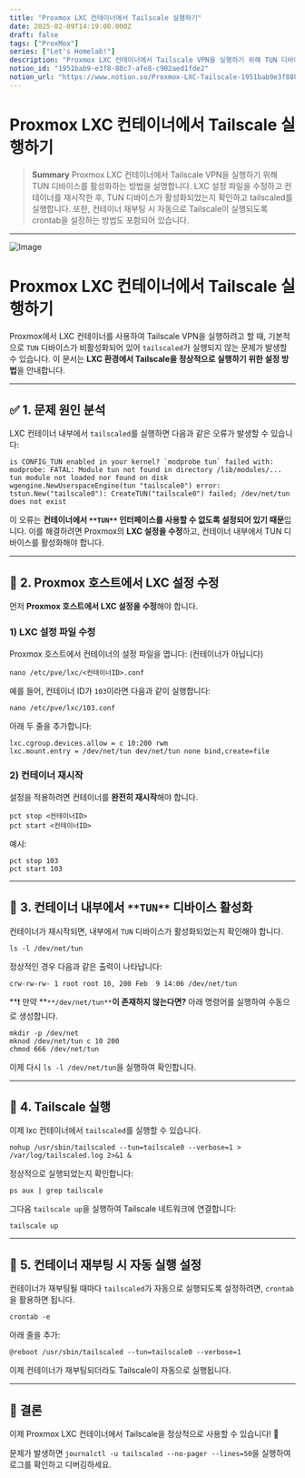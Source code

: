 ```yaml
---
title: "Proxmox LXC 컨테이너에서 Tailscale 실행하기"
date: 2025-02-09T14:19:00.000Z
draft: false
tags: ["ProxMox"]
series: ["Let's Homelab!"]
description: "Proxmox LXC 컨테이너에서 Tailscale VPN을 실행하기 위해 TUN 디바이스를 활성화하는 방법을 설명합니다. LXC 설정 파일을 수정하고 컨테이너를 재시작한 후, TUN 디바이스가 활성화되었는지 확인하고 tailscaled를 실행합니다. 또한, 컨테이너 재부팅 시 자동으로 Tailscale이 실행되도록 crontab을 설정하는 방법도 포함되어 있습니다."
notion_id: "1951bab9-e3f8-80c7-afe8-c902aed1fde2"
notion_url: "https://www.notion.so/Proxmox-LXC-Tailscale-1951bab9e3f880c7afe8c902aed1fde2"
---
```


# Proxmox LXC 컨테이너에서 Tailscale 실행하기

> **Summary**
> Proxmox LXC 컨테이너에서 Tailscale VPN을 실행하기 위해 TUN 디바이스를 활성화하는 방법을 설명합니다. LXC 설정 파일을 수정하고 컨테이너를 재시작한 후, TUN 디바이스가 활성화되었는지 확인하고 tailscaled를 실행합니다. 또한, 컨테이너 재부팅 시 자동으로 Tailscale이 실행되도록 crontab을 설정하는 방법도 포함되어 있습니다.

---

![Image](https://prod-files-secure.s3.us-west-2.amazonaws.com/09ccd4d5-876c-4bba-bbdf-cc77a0a11257/2498a140-b3e0-48b6-a6e3-8f96f3927e3d/image.png?X-Amz-Algorithm=AWS4-HMAC-SHA256&X-Amz-Content-Sha256=UNSIGNED-PAYLOAD&X-Amz-Credential=ASIAZI2LB466TNNLIO5U%2F20250724%2Fus-west-2%2Fs3%2Faws4_request&X-Amz-Date=20250724T115441Z&X-Amz-Expires=3600&X-Amz-Security-Token=IQoJb3JpZ2luX2VjEAMaCXVzLXdlc3QtMiJIMEYCIQCIwEeggpD4cF7eFDMdIHIDCJOjyMBpDdTTBLFgkpITawIhAKQKiqR%2FNAfsCLUDET7IWeCl0g5g8ob1%2FGOCAVE8LHvmKv8DCCwQABoMNjM3NDIzMTgzODA1Igw7ydmtd5LwiLIRlhcq3AOp4SMM%2FXlSgW39tX6P4WzXudimAWj%2FBJkeLWO6iBgqyWMhN6nGzsKVwrPwR72a9NdsjVAjRqKmbFDxZIEmX6lEBx2xpS6h%2F2%2B8%2BQY5hi63e1kXTXo%2F8JYcwraJ%2F28FRK%2FiINuTcF%2BATNlU%2FUHtDmLNXaoMZlFEFJOsVh0kl6ZpBuOTqPviH5Dr%2BGosBwhszAdghxBkTff%2FFdD9pqN%2FKrXczCT%2FRvAl895NI02mGg8FeKjrszxECWF42aGKzC8crx97LzZFJJJVahVwU%2BR9ZfAER4QfdXR%2BVUh1XM1YKIiMzfB%2BXy0m%2B5DKJSbyeBCkbaxJttsk75MvIxMvz535JkJW%2BQZ1wyvRO8ogLDMjxIrI5Ia5QqFpkTOFFoxN9Vmm1j1pg0rd%2B6boo05LlQUl3s5NZQRn1Nk0r96dw3uL5WGMO8nL3Lh23gyEM0Os%2F%2FCjz6Gl19YvFjP3L7vBsKY2zgIXRPtqmQvW9XeFJURiIeJycDBcXCI7m8kkMedIvBAO8adoR%2FoK3u3nedeZoMSmr4MqqGiOBBVCNtwpelv%2BM3OiSBTStjz6QQDu7bivT0jW%2BdpzMxrlh9Pz%2Ba%2BOGnjc4UvRXeLc%2ByX6dmsLRj0Alp5ksns1cuBGAUTzGzG3KzDYm4jEBjqkAR%2BS%2BuMPTpw9h%2BSzyV6m3zzNkMlmFEEB4QNodhkDKagJ%2FV%2BL2CZhnVp7826Zb81gX4OefLGclF51RjtcmUZ4E8bAHJF6wlCLBmO1YHuXC2XVLNh3YE65B%2BZty3lLGW%2F6f1QXGEltsP43xB0F7uUZJYzQiEOaJJV%2F%2FqTnLNCUcXw%2BV6CuqqcxuUoy0EzOggPzLbyKkZLSVAmQS9tly12LietlRrxH&X-Amz-Signature=4d66255e9fca909f3cb3db3dca27ef2e4e40bff713c36ef755d98c1c56cfdf59&X-Amz-SignedHeaders=host&x-amz-checksum-mode=ENABLED&x-id=GetObject)

# Proxmox LXC 컨테이너에서 Tailscale 실행하기

Proxmox에서 LXC 컨테이너를 사용하여 Tailscale VPN을 실행하려고 할 때, 기본적으로 `TUN` 디바이스가 비활성화되어 있어 `tailscaled`가 실행되지 않는 문제가 발생할 수 있습니다. 이 문서는 **LXC 환경에서 Tailscale을 정상적으로 실행하기 위한 설정 방법**을 안내합니다.

---

## ✅ **1. 문제 원인 분석**

LXC 컨테이너 내부에서 `tailscaled`를 실행하면 다음과 같은 오류가 발생할 수 있습니다:

```shell
is CONFIG_TUN enabled in your kernel? `modprobe tun` failed with: modprobe: FATAL: Module tun not found in directory /lib/modules/...
tun module not loaded nor found on disk
wgengine.NewUserspaceEngine(tun "tailscale0") error: tstun.New("tailscale0"): CreateTUN("tailscale0") failed; /dev/net/tun does not exist
```

이 오류는 **컨테이너에서 **`**TUN**`** 인터페이스를 사용할 수 없도록 설정되어 있기 때문**입니다. 이를 해결하려면 Proxmox의 **LXC 설정을 수정**하고, 컨테이너 내부에서 TUN 디바이스를 활성화해야 합니다.

---

## 🔹 **2. Proxmox 호스트에서 LXC 설정 수정**

먼저 **Proxmox 호스트에서 LXC 설정을 수정**해야 합니다.

### **1) LXC 설정 파일 수정**

Proxmox 호스트에서 컨테이너의 설정 파일을 엽니다: (컨테이너가 아닙니다)

```shell
nano /etc/pve/lxc/<컨테이너ID>.conf
```

예를 들어, 컨테이너 ID가 `103`이라면 다음과 같이 실행합니다:

```shell
nano /etc/pve/lxc/103.conf
```

아래 두 줄을 추가합니다:

```plain text
lxc.cgroup.devices.allow = c 10:200 rwm
lxc.mount.entry = /dev/net/tun dev/net/tun none bind,create=file
```

### **2) 컨테이너 재시작**

설정을 적용하려면 컨테이너를 **완전히 재시작**해야 합니다.

```shell
pct stop <컨테이너ID>
pct start <컨테이너ID>
```

예시:

```shell
pct stop 103
pct start 103
```

---

## 🔹 **3. 컨테이너 내부에서 **`**TUN**`** 디바이스 활성화**

컨테이너가 재시작되면, 내부에서 `TUN` 디바이스가 활성화되었는지 확인해야 합니다.

```shell
ls -l /dev/net/tun
```

정상적인 경우 다음과 같은 출력이 나타납니다:

```shell
crw-rw-rw- 1 root root 10, 200 Feb  9 14:06 /dev/net/tun
```

**❗ 만약 **`**/dev/net/tun**`**이 존재하지 않는다면?**
아래 명령어를 실행하여 수동으로 생성합니다.

```shell
mkdir -p /dev/net
mknod /dev/net/tun c 10 200
chmod 666 /dev/net/tun
```

이제 다시 `ls -l /dev/net/tun`을 실행하여 확인합니다.

---

## 🔹 **4. Tailscale 실행**

이제 lxc 컨테이너에서 `tailscaled`를 실행할 수 있습니다.

```shell
nohup /usr/sbin/tailscaled --tun=tailscale0 --verbose=1 > /var/log/tailscaled.log 2>&1 &
```

정상적으로 실행되었는지 확인합니다:

```shell
ps aux | grep tailscale
```

그다음 `tailscale up`을 실행하여 Tailscale 네트워크에 연결합니다:

```shell
tailscale up
```

---

## 🔹 **5. 컨테이너 재부팅 시 자동 실행 설정**

컨테이너가 재부팅될 때마다 `tailscaled`가 자동으로 실행되도록 설정하려면, `crontab`을 활용하면 됩니다.

```shell
crontab -e
```

아래 줄을 추가:

```plain text
@reboot /usr/sbin/tailscaled --tun=tailscale0 --verbose=1
```

이제 컨테이너가 재부팅되더라도 Tailscale이 자동으로 실행됩니다.

---

## 🚀 **결론**

이제 Proxmox LXC 컨테이너에서 Tailscale을 정상적으로 사용할 수 있습니다! 🚀

문제가 발생하면 `journalctl -u tailscaled --no-pager --lines=50`을 실행하여 로그를 확인하고 디버깅하세요.

